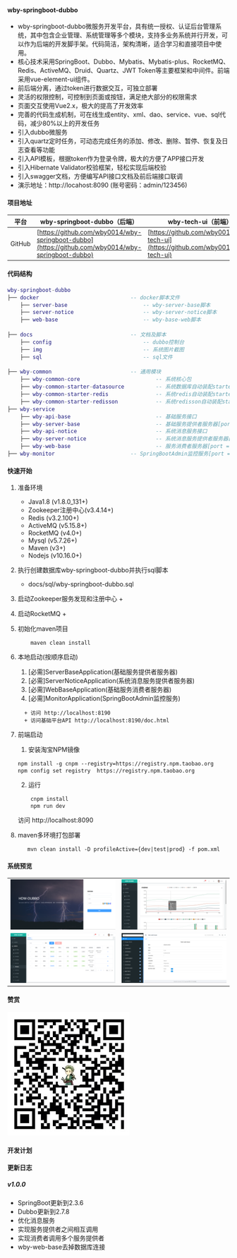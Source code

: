#### wby-springboot-dubbo
+ wby-springboot-dubbo微服务开发平台，具有统一授权、认证后台管理系统，其中包含企业管理、系统管理等多个模块，支持多业务系统并行开发，可以作为后端的开发脚手架。代码简洁，架构清晰，适合学习和直接项目中使用。
+ 核心技术采用SpringBoot、Dubbo、Mybatis、Mybatis-plus、RocketMQ、Redis、ActiveMQ、Druid、Quartz、JWT Token等主要框架和中间件。前端采用vue-element-ui组件。
+ 前后端分离，通过token进行数据交互，可独立部署
+ 灵活的权限控制，可控制到页面或按钮，满足绝大部分的权限需求
+ 页面交互使用Vue2.x，极大的提高了开发效率
+ 完善的代码生成机制，可在线生成entity、xml、dao、service、vue、sql代码，减少80%以上的开发任务
+ 引入dubbo微服务
+ 引入quartz定时任务，可动态完成任务的添加、修改、删除、暂停、恢复及日志查看等功能
+ 引入API模板，根据token作为登录令牌，极大的方便了APP接口开发
+ 引入Hibernate Validator校验框架，轻松实现后端校验
+ 引入swagger文档，方便编写API接口文档及前后端接口联调
+ 演示地址：http://locahost:8090 (账号密码：admin/123456)


#### 项目地址

 平台  | wby-springboot-dubbo（后端）  |wby-tech-ui（前端）
---|---|---
GitHub | [https://github.com/wby0014/wby-springboot-dubbo](https://github.com/wby0014/wby-springboot-dubbo) |[https://github.com/wby0014/wby-tech-ui](https://github.com/wby0014/wby-tech-ui)



#### 代码结构
``` lua
wby-springboot-dubbo
├── docker                             -- docker脚本文件
    ├── server-base                        -- wby-server-base脚本
    ├── server-notice                      -- wby-server-notice脚本
    ├── web-base                           -- wby-base-web脚本

├── docs                               -- 文档及脚本
    ├── config                             -- dubbo控制台
    ├── img                                -- 系统图片截图  
    ├── sql                                -- sql文件  
     
├── wby-common                         -- 通用模块
    ├── wby-common-core                        -- 系统核心包
    ├── wby-common-starter-datasource          -- 系统数据库自动装配starter  
    ├── wby-common-starter-redis               -- 系统redis自动装配starter
    ├── wby-common-starter-redisson            -- 系统redisson自动装配starter
├── wby-service
    ├── wby-api-base                           -- 基础服务接口
    ├── wby-server-base                        -- 基础服务提供者服务器[port = 8181]
    ├── wby-api-notice                         -- 系统消息服务接口
    ├── wby-server-notice                      -- 系统消息服务提供者服务器[port = 8182]
    ├── wby-web-base                           -- 服务消费者服务器[port = 8190]
├── wby-monitor                        -- SpringBootAdmin监控服务[port = 8180]
```


#### 快速开始

1. 准备环境
    + Java1.8  (v1.8.0_131+)
    + Zookeeper注册中心(v3.4.14+)
    + Redis (v3.2.100+)
    + ActiveMQ (v5.15.8+)
    + RocketMQ (v4.0+)
    + Mysql (v5.7.26+)
    + Maven (v3+)
    + Nodejs (v10.16.0+)
   
2. 执行创建数据库wby-springboot-dubbo并执行sql脚本
   
    + docs/sql/wby-springboot-dubbo.sql
    
3. 启动Zookeeper服务发现和注册中心
    +

4. 启动RocketMQ
   +

5. 初始化maven项目  
    ``` 
        maven clean install
    ```

6. 本地启动(按顺序启动)
     1. [必需]ServerBaseApplication(基础服务提供者服务器)
     2. [必需]ServerNoticeApplication(系统消息服务提供者服务器)
     3. [必需]WebBaseApplication(基础服务消费者服务器)
     4. [必需]MonitorApplication(SpringBootAdmin监控服务)
     ```
       + 访问 http://localhost:8190
       + 访问基础平台API http://localhost:8190/doc.html
     ```
     
7. 前端启动
    1. 安装淘宝NPM镜像
    ```
    npm install -g cnpm --registry=https://registry.npm.taobao.org
    npm config set registry  https://registry.npm.taobao.org
    ```
    2. 运行
    ```
        cnpm install 
        npm run dev
    ```
    访问 http://localhost:8090
    
8. maven多环境打包部署  
   ```
      mvn clean install -D profileActive={dev|test|prod} -f pom.xml
   ```

#### 系统预览
<table>
  <tr>
     <td><img src="docs/images/1.png"/></td>
     <td><img src="docs/images/2.png"/></td>
  </tr>
  <tr>
     <td><img src="docs/images/3.png"/></td>
     <td><img src="docs/images/4.png"/></td>
  </tr>
</table>

#### 赞赏

![weixin](docs/images/weixin.png)

#### 开发计划

#### 更新日志
 ##### v1.0.0 
  + SpringBoot更新到2.3.6
  + Dubbo更新到2.7.8
  + 优化消息服务
  + 实现服务提供者之间相互调用
  + 实现消费者调用多个服务提供者
  + wby-web-base去掉数据库连接
